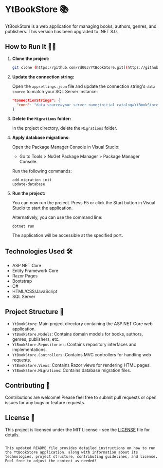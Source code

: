
# YtBookStore 📚

YtBookStore is a web application for managing books, authors, genres, and publishers. This version has been upgraded to .NET 8.0.

## How to Run It 🏃‍♂️

1. **Clone the project:**

   ```bash
   git clone (https://github.com/rd003/YtBookStore.git](https://github.com/DeepakScripter/ASPNetCoreBlaze/tree/main/BookNest)
   ```


2. **Update the connection string:**

   Open the `appsettings.json` file and update the connection string's `data source` to match your SQL Server instance:

   ```json
   "ConnectionStrings": {
     "conn": "data source=your_server_name;initial catalog=YtBookStore;integrated security=true;encrypt=false"
   }
   ```

3. **Delete the `Migrations` folder:**

   In the project directory, delete the `Migrations` folder.

4. **Apply database migrations:**

   Open the Package Manager Console in Visual Studio:

   - Go to Tools > NuGet Package Manager > Package Manager Console.

   Run the following commands:

   ```
   add-migration init
   update-database
   ```

5. **Run the project:**

   You can now run the project. Press F5 or click the Start button in Visual Studio to start the application.

   Alternatively, you can use the command line:

   ```
   dotnet run
   ```

   The application will be accessible at the specified port.

## Technologies Used 🛠️

- ASP.NET Core
- Entity Framework Core
- Razor Pages
- Bootstrap
- C#
- HTML/CSS/JavaScript
- SQL Server

## Project Structure 📁

- `YtBookStore`: Main project directory containing the ASP.NET Core web application.
- `YtBookStore.Models`: Contains domain models for books, authors, genres, publishers, etc.
- `YtBookStore.Repositories`: Contains repository interfaces and implementations.
- `YtBookStore.Controllers`: Contains MVC controllers for handling web requests.
- `YtBookStore.Views`: Contains Razor views for rendering HTML pages.
- `YtBookStore.Migrations`: Contains database migration files.

## Contributing 🤝

Contributions are welcome! Please feel free to submit pull requests or open issues for any bugs or feature requests.

## License 📝

This project is licensed under the MIT License - see the [LICENSE](LICENSE) file for details.

```

This updated README file provides detailed instructions on how to run the YtBookStore application, along with information about its technologies, project structure, contributing guidelines, and license. Feel free to adjust the content as needed!
```
